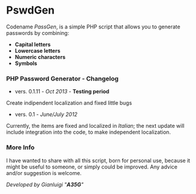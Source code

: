 PswdGen
=======

Codename *PassGen*, is a simple PHP script that allows you to generate passwords by combining:

* **Capital letters**
* **Lowercase letters**
* **Numeric characters**
* **Symbols**

### PHP Password Generator - Changelog

* vers. 0.1.11 - *Oct 2013* - __Testing period__

Create indipendent localization and fixed little bugs

* vers. 0.1 - *June/July 2012*

Currently, the items are fixed and localized in *Italian*; the next update will include integration into the code, to make independent localization.

### More Info

I have wanted to share with all this script, born for personal use, because it might be useful to someone, or simply could be improved. 
Any advice and/or suggestion is welcome.

*Developed by Gianluigi "__A35G__"*